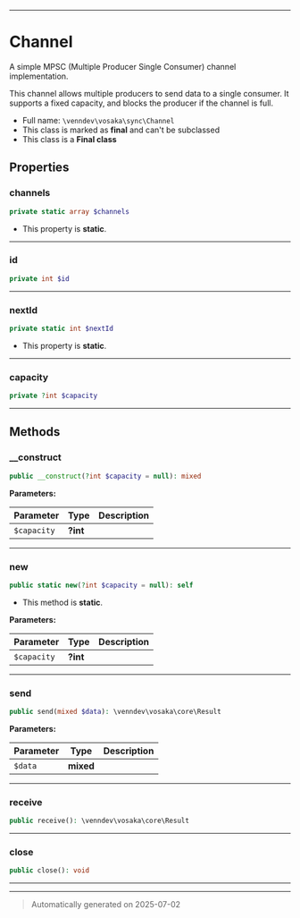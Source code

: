 ***

# Channel

A simple MPSC (Multiple Producer Single Consumer) channel implementation.

This channel allows multiple producers to send data to a single consumer.
It supports a fixed capacity, and blocks the producer if the channel is full.

* Full name: `\venndev\vosaka\sync\Channel`
* This class is marked as **final** and can't be subclassed
* This class is a **Final class**



## Properties


### channels



```php
private static array $channels
```



* This property is **static**.


***

### id



```php
private int $id
```






***

### nextId



```php
private static int $nextId
```



* This property is **static**.


***

### capacity



```php
private ?int $capacity
```






***

## Methods


### __construct



```php
public __construct(?int $capacity = null): mixed
```








**Parameters:**

| Parameter | Type | Description |
|-----------|------|-------------|
| `$capacity` | **?int** |  |





***

### new



```php
public static new(?int $capacity = null): self
```



* This method is **static**.




**Parameters:**

| Parameter | Type | Description |
|-----------|------|-------------|
| `$capacity` | **?int** |  |





***

### send



```php
public send(mixed $data): \venndev\vosaka\core\Result
```








**Parameters:**

| Parameter | Type | Description |
|-----------|------|-------------|
| `$data` | **mixed** |  |





***

### receive



```php
public receive(): \venndev\vosaka\core\Result
```












***

### close



```php
public close(): void
```












***


***
> Automatically generated on 2025-07-02
